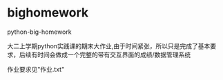 # bighomework
python-big-homework

大二上学期python实践课的期末大作业,由于时间紧张，所以只是完成了基本要求，后续有时间会做成一个完整的带有交互界面的成绩/数据管理系统

作业要求见"作业.txt"
